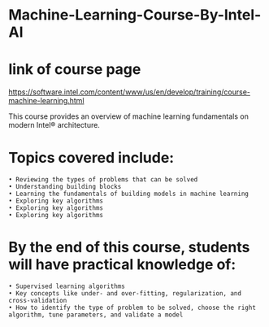 # Machine-Learning-Course-By-Intel-AI

# link of course page
https://software.intel.com/content/www/us/en/develop/training/course-machine-learning.html

This course provides an overview of machine learning fundamentals on modern Intel® architecture. 

# Topics covered include:

    • Reviewing the types of problems that can be solved
    • Understanding building blocks
    • Learning the fundamentals of building models in machine learning
    • Exploring key algorithms
    • Exploring key algorithms
    • Exploring key algorithms
    
    
    
# By the end of this course, students will have practical knowledge of:

    • Supervised learning algorithms
    • Key concepts like under- and over-fitting, regularization, and cross-validation
    • How to identify the type of problem to be solved, choose the right algorithm, tune parameters, and validate a model
   
